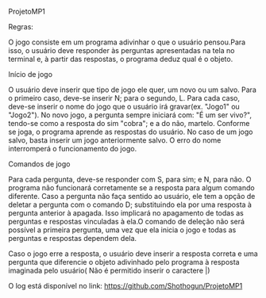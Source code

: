 ProjetoMP1

Regras:

O jogo consiste em um programa adivinhar o que o usuário pensou.Para isso, o usuário deve responder às perguntas apresentadas na tela no terminal e, à partir das respostas, o programa deduz qual é o objeto. 

Início de jogo

O usuário deve inserir que tipo de jogo ele quer, um novo ou um salvo. Para o primeiro caso, deve-se inserir N; para o segundo, L. Para cada caso, deve-se inserir o nome do jogo que o usuário irá gravar(ex. "Jogo1" ou "Jogo2"). No novo jogo, a pergunta sempre iniciará com: "É um ser vivo?", tendo-se como a resposta do sim "cobra"; e a do não, martelo. Conforme se joga, o programa aprende as respostas do usuário. No caso de um jogo salvo, basta inserir um jogo anteriormente salvo. O erro do nome interromperá o funcionamento do jogo.

Comandos de jogo

Para cada pergunta, deve-se responder com S, para sim; e N, para não. O programa não funcionará corretamente se a resposta para algum comando diferente. Caso a pergunta não faça sentido ao usuário, ele tem a opção de deletar a pergunta com o comando D; substituindo ela por uma resposta à pergunta anterior à apagada. Isso implicará no apagamento de todas as perguntas e respostas vinculadas à ela.O comando de deleção não será possível a primeira pergunta, uma vez que ela inicia o jogo e todas as perguntas e respostas dependem dela.

Caso o jogo erre a resposta, o usuário deve inserir a resposta correta e uma pergunta que diferencie o objeto adivinhado pelo programa à resposta imaginada pelo usuário( Não é permitido inserir o caractere |)

O log está disponível no link: https://github.com/Shothogun/ProjetoMP1

